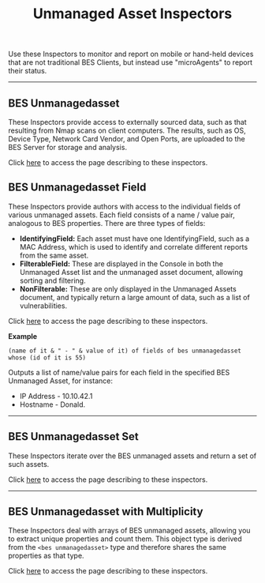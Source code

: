 ﻿---
title: Unmanaged Asset Inspectors
---

Use these Inspectors to monitor and report on mobile or hand-held devices that are not traditional BES Clients, 
but instead use "microAgents" to report their status.

---

## BES Unmanagedasset

These Inspectors provide access to externally sourced data, such as that resulting from Nmap scans on client computers. 
The results, such as OS, Device Type, Network Card Vendor, and Open Ports, are uploaded to the BES Server for storage and analysis.

Click [here](/relevance/reference/bes-unmanagedasset.html) to access the page describing to these inspectors.

## BES Unmanagedasset Field

These Inspectors provide authors with access to the individual fields of various unmanaged assets. 
Each field consists of a name / value pair, analogous to BES properties. There are three types of fields: 
* **IdentifyingField:** Each asset must have one IdentifyingField, such as a MAC Address, which is used to identify and correlate different reports from the same asset. 
* **FilterableField:** These are displayed in the Console in both the Unmanaged Asset list and the unmanaged asset document, allowing sorting and filtering. 
* **NonFilterable:** These are only displayed in the Unmanaged Assets document, and typically return a large amount of data, such as a list of vulnerabilities.

Click [here](/relevance/reference/bes-unmanagedasset-field.html) to access the page describing to these inspectors.

**Example**

```relevance
(name of it & " - " & value of it) of fields of bes unmanagedasset whose (id of it is 55)
```

Outputs a list of name/value pairs for each field in the specified BES Unmanaged Asset, for instance: 
* IP Address - 10.10.42.1 
* Hostname - Donald.

---

## BES Unmanagedasset Set

These Inspectors iterate over the BES unmanaged assets and return a set of such assets.

Click [here](/relevance/reference/bes-unmanagedasset-set.html) to access the page describing to these inspectors.

---

## BES Unmanagedasset with Multiplicity

These Inspectors deal with arrays of BES unmanaged assets, allowing you to extract unique properties and count them.
This object type is derived from the `<bes unmanagedasset>` type and therefore shares the same properties as that type.

Click [here](/relevance/reference/bes-unmanagedasset-with-multiplicity.html) to access the page describing to these inspectors.
